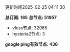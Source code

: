 更新时间2025-02-25 04:11:30

**总订阅: 165**
**总节点: 51957**
- vless节点: 32065
- hysteria2节点: 3

**google ping有效节点: 438**
